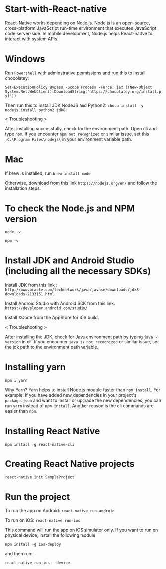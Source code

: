 # Start-with-React-native

React-Native works depending on Node.js. Node.js is an open-source, cross-platform JavaScript run-time environment that executes JavaScript code server-side. In mobile development, Node.js helps React-naitve to interact with system APIs.

# Windows
Run `Powershell` with adminstrative permissions and run this to install chocolatey:

`Set-ExecutionPolicy Bypass -Scope Process -Force; iex ((New-Object System.Net.WebClient).DownloadString('https://chocolatey.org/install.ps1'))`

Then run this to install JDK,NodeJS and Python2:
`choco install -y nodejs.install python2 jdk8`

< Troubleshooting >

After installing successfully, check for the environment path. Open cli and type `npm`. If you encounter `npm not recognized` or similar issue, set this `;C:\Program Files\nodejs\` in your environment variable path.

# Mac
If brew is installed, run `brew install node`

Otherwise, download from this link `https://nodejs.org/en/` and follow the installation steps.


# To check the Node.js and NPM version 
`node -v`

`npm -v`

# Install JDK and Android Studio (including all the necessary SDKs)
Install JDK from this link : `http://www.oracle.com/technetwork/java/javase/downloads/jdk8-downloads-2133151.html`

Install Android Studio with Android SDK from this link: `https://developer.android.com/studio/`

Install XCode from the AppStore for iOS build.

< Troubleshooting >

After installing the JDK, check for Java environment path by typing `java -version` in cli.
If you encounter `java is not recognized` or similar issue, set the jdk path to the environment path variable.

# Installing yarn
`npm i yarn`

Why Yarn? Yarn helps to install Node.js module faster than `npm install`. For example: If you have added new dependencies in your project's `package.json` and want to install or upgrade the new dependencies, you can run `yarn` instead of `npm install`. Another reason is the cli commands are easier than `npm`.

# Installing React Native
`npm install -g react-native-cli`

# Creating React Native projects
`react-native init SampleProject`

# Run the project
To run the app on Android:
`react-native run-android`

To run on iOS:
`react-native run-ios`

This command will run the app on iOS simulator only. If you want to run on physical device, install the following module

`npm install -g ios-deploy`

and then run:

`react-native run-ios --device`
